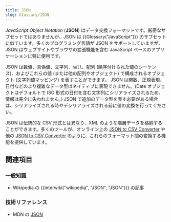 ```yaml
---
title: JSON
slug: Glossary/JSON
---
```

_JavaScript Object Notation_ (**JSON**) はデータ交換フォーマットです。厳密なサブセットではありませんが、JSON は {{Glossary("JavaScript")}} のサブセットに似ています。多くのプログラミング言語が JSON をサポートしていますが、JSON はウェブサイトやブラウザの拡張機能を含む JavaScript ベースのアプリケーションに特に便利です。

JSON は数値、真偽値、文字列、`null`、配列 (順序付けられた値のシーケンス)、およびこれらの値 (または他の配列やオブジェクト) で構成されるオブジェクト (文字列値マッピング) を表すことができます。 JSON は関数、正規表現、日付などのより複雑なデータ型はネイティブに表現できません。(Date オブジェクトはデフォルトで ISO 形式の日付を含む文字列にシリアライズされるため、情報は完全に失われません。) JSON で追加のデータ型を表す必要がある場合は、シリアライズされる時やデシリアライズされる前に値の変換を行ってください。

JSON は伝統的な CSV 形式とは異なり、XML のような階層データを格納することができます。多くのツールが、オンライン上の [JSON to CSV Converter](https://json-csv.com) や他の [JSON to CSV Converter](https://jsontoexcel.com/) のように、これらのフォーマット間の変換する機能を提供しています。

## 関連項目

### 一般知識

- Wikipedia の {{interwiki("wikipedia", "JSON", "JSON")}} の記事

### 技術リファレンス

- MDN の [JSON](/ja/docs/Web/JavaScript/Reference/Global_Objects/JSON)
